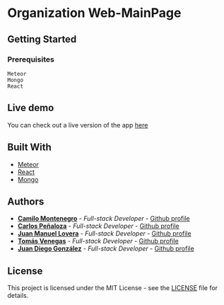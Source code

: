 # Organization Web-MainPage

## Getting Started



### Prerequisites

```
Meteor
Mongo
React
```

## Live demo

You can check out a live version of the app [here]()

## Built With

* [Meteor](https://www.meteor.com)
* [React](https://reactjs.org)
* [Mongo](https://www.mongodb.com) 


## Authors

* **[Camilo Montenegro](https://ca-montenegro.github.io/)** - *Full-stack Developer* - [Github profile](https://github.com/ca-montenegro)
* **[Carlos Peñaloza](https://cpenalozag.github.io/)** - *Full-stack Developer* - [Github profile](https://github.com/cpenalozag)
* **[Juan Manuel Lovera](https://jmalovera10.github.io)** - *Full-stack Developer* - [Github profile](https://github.com/jmalovera10)
* **[Tomás Venegas](https://tf-venegas10.github.io)** - *Full-stack Developer* - [Github profile](https://github.com/tf-venegas10)
* **[Juan Diego González](https://jdgonzaleza.github.io)** - *Full-stack Developer* - [Github profile](https://github.com/jdgonzaleza)


## License

This project is licensed under the MIT License - see the [LICENSE](LICENSE) file for details.

 
